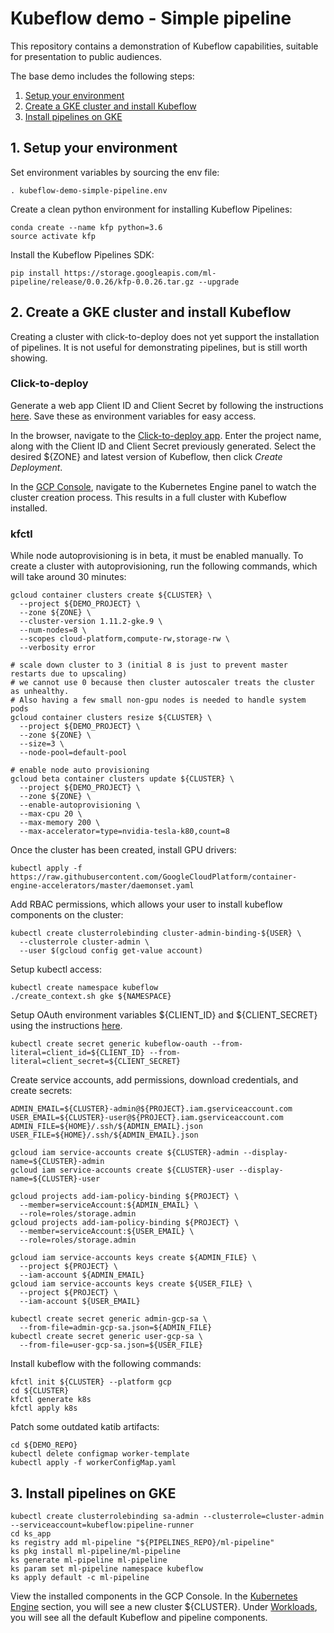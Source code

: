 # Kubeflow demo - Simple pipeline

This repository contains a demonstration of Kubeflow capabilities, suitable for
presentation to public audiences.

The base demo includes the following steps:

1. [Setup your environment](#1-setup-your-environment)
1. [Create a GKE cluster and install Kubeflow](#2-create-a-gke-cluster-and-install-kubeflow)
1. [Install pipelines on GKE](#3-install-pipelines-on-gke)

## 1. Setup your environment

Set environment variables by sourcing the env file:

```
. kubeflow-demo-simple-pipeline.env
```

Create a clean python environment for installing Kubeflow Pipelines:

```
conda create --name kfp python=3.6
source activate kfp
```

Install the Kubeflow Pipelines SDK:

```
pip install https://storage.googleapis.com/ml-pipeline/release/0.0.26/kfp-0.0.26.tar.gz --upgrade
```

## 2. Create a GKE cluster and install Kubeflow

Creating a cluster with click-to-deploy does not yet support the installation of
pipelines. It is not useful for demonstrating pipelines, but is still worth showing.

### Click-to-deploy

Generate a web app Client ID and Client Secret by following the instructions
[here](https://www.kubeflow.org/docs/started/getting-started-gke/#create-oauth-client-credentials).
Save these as environment variables for easy access.

In the browser, navigate to the
[Click-to-deploy app](https://deploy.kubeflow.cloud/). Enter the project name,
along with the Client ID and Client Secret previously generated. Select the
desired ${ZONE} and latest version of Kubeflow, then click _Create Deployment_.

In the [GCP Console](https://console.cloud.google.com/kubernetes), navigate to the
Kubernetes Engine panel to watch the cluster creation process. This results in a
full cluster with Kubeflow installed.

### kfctl

While node autoprovisioning is in beta, it must be enabled manually. To create
a cluster with autoprovisioning, run the following commands, which will take
around 30 minutes:

```
gcloud container clusters create ${CLUSTER} \
  --project ${DEMO_PROJECT} \
  --zone ${ZONE} \
  --cluster-version 1.11.2-gke.9 \
  --num-nodes=8 \
  --scopes cloud-platform,compute-rw,storage-rw \
  --verbosity error

# scale down cluster to 3 (initial 8 is just to prevent master restarts due to upscaling)
# we cannot use 0 because then cluster autoscaler treats the cluster as unhealthy.
# Also having a few small non-gpu nodes is needed to handle system pods
gcloud container clusters resize ${CLUSTER} \
  --project ${DEMO_PROJECT} \
  --zone ${ZONE} \
  --size=3 \
  --node-pool=default-pool

# enable node auto provisioning
gcloud beta container clusters update ${CLUSTER} \
  --project ${DEMO_PROJECT} \
  --zone ${ZONE} \
  --enable-autoprovisioning \
  --max-cpu 20 \
  --max-memory 200 \
  --max-accelerator=type=nvidia-tesla-k80,count=8
```

Once the cluster has been created, install GPU drivers:

```
kubectl apply -f https://raw.githubusercontent.com/GoogleCloudPlatform/container-engine-accelerators/master/daemonset.yaml
```

Add RBAC permissions, which allows your user to install kubeflow components on
the cluster:

```
kubectl create clusterrolebinding cluster-admin-binding-${USER} \
  --clusterrole cluster-admin \
  --user $(gcloud config get-value account)
```

Setup kubectl access:

```
kubectl create namespace kubeflow
./create_context.sh gke ${NAMESPACE}
```

Setup OAuth environment variables ${CLIENT_ID} and ${CLIENT_SECRET} using the
instructions
[here](https://www.kubeflow.org/docs/started/getting-started-gke/#create-oauth-client-credentials).

```
kubectl create secret generic kubeflow-oauth --from-literal=client_id=${CLIENT_ID} --from-literal=client_secret=${CLIENT_SECRET}
```

Create service accounts, add permissions, download credentials, and create secrets:

```
ADMIN_EMAIL=${CLUSTER}-admin@${PROJECT}.iam.gserviceaccount.com
USER_EMAIL=${CLUSTER}-user@${PROJECT}.iam.gserviceaccount.com
ADMIN_FILE=${HOME}/.ssh/${ADMIN_EMAIL}.json
USER_FILE=${HOME}/.ssh/${ADMIN_EMAIL}.json

gcloud iam service-accounts create ${CLUSTER}-admin --display-name=${CLUSTER}-admin
gcloud iam service-accounts create ${CLUSTER}-user --display-name=${CLUSTER}-user

gcloud projects add-iam-policy-binding ${PROJECT} \
  --member=serviceAccount:${ADMIN_EMAIL} \
  --role=roles/storage.admin
gcloud projects add-iam-policy-binding ${PROJECT} \
  --member=serviceAccount:${USER_EMAIL} \
  --role=roles/storage.admin

gcloud iam service-accounts keys create ${ADMIN_FILE} \
  --project ${PROJECT} \
  --iam-account ${ADMIN_EMAIL}
gcloud iam service-accounts keys create ${USER_FILE} \
  --project ${PROJECT} \
  --iam-account ${USER_EMAIL}

kubectl create secret generic admin-gcp-sa \
  --from-file=admin-gcp-sa.json=${ADMIN_FILE}
kubectl create secret generic user-gcp-sa \
  --from-file=user-gcp-sa.json=${USER_FILE}
```

Install kubeflow with the following commands:

```
kfctl init ${CLUSTER} --platform gcp
cd ${CLUSTER}
kfctl generate k8s
kfctl apply k8s
```

Patch some outdated katib artifacts:

```
cd ${DEMO_REPO}
kubectl delete configmap worker-template
kubectl apply -f workerConfigMap.yaml
```

## 3. Install pipelines on GKE

```
kubectl create clusterrolebinding sa-admin --clusterrole=cluster-admin --serviceaccount=kubeflow:pipeline-runner
cd ks_app
ks registry add ml-pipeline "${PIPELINES_REPO}/ml-pipeline"
ks pkg install ml-pipeline/ml-pipeline
ks generate ml-pipeline ml-pipeline
ks param set ml-pipeline namespace kubeflow
ks apply default -c ml-pipeline
```

View the installed components in the GCP Console. In the
[Kubernetes Engine](https://console.cloud.google.com/kubernetes)
section, you will see a new cluster ${CLUSTER}. Under
[Workloads](https://console.cloud.google.com/kubernetes/workload),
you will see all the default Kubeflow and pipeline components.


